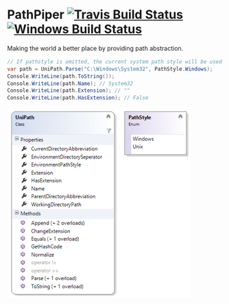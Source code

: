# PathPiper [![Travis Build Status](https://travis-ci.org/4lab/PathPiper.svg?branch=master)](https://travis-ci.org/4lab/PathPiper) [![Windows Build Status](https://ci.appveyor.com/api/projects/status/vidyxi9wilkbqhqh?svg=true)](https://ci.appveyor.com/project/nikeee/pathpiper)
Making the world a better place by providing path abstraction.

```C#
// If pathstyle is omitted, the current system path style will be used
var path = UniPath.Parse("C:\Windows\System32", PathStyle.Windows);
Console.WriteLine(path.ToString());
Console.WriteLine(path.Name); // System32
Console.WriteLine(path.Extension); // ""
Console.WriteLine(path.HasExtension); // False
```

![Class Diagram](PathPiper/PathPiper.png)
